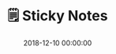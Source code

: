 ---
layout: post
title:  "🗒 Sticky Notes"
category: Template
date:   2018-12-10 00:00:00
excerpt: "A small sticky notes library for Sketch."
image:
  feature: Stickies.png
bgContrast: dark
bgGradientOpacity: darker
syntaxHighlighter: no
link: https://github.com/thomas-ge/Sketch-Stickies
---